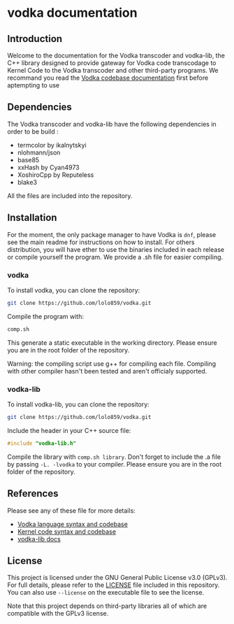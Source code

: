 # vodka documentation

## Introduction

Welcome to the documentation for the Vodka transcoder and vodka-lib, the C++ library designed to provide gateway for Vodka code transcodage to Kernel Code to the Vodka transcoder and other third-party programs. We recommand you read the [Vodka codebase documentation](https://github.com/lolo859/vodka/docs/vodka-codebase.md) first before aptempting to use 

## Dependencies

The Vodka transcoder and vodka-lib have the following dependencies in order to be build :
- termcolor by ikalnytskyi
- nlohmann/json
- base85
- xxHash by Cyan4973
- XoshiroCpp by Reputeless
- blake3

All the files are included into the repository.

## Installation

For the moment, the only package manager to have Vodka is `dnf`, please see the main readme for instructions on how to install. For others distribution, you will have ether to use the binaries included in each release or compile yourself the program. We provide a .sh file for easier compiling.

### vodka

To install vodka, you can clone the repository:

```sh
git clone https://github.com/lolo859/vodka.git
```

Compile the program with:

```sh
comp.sh
```

This generate a static executable in the working directory. Please ensure you are in the root folder of the repository.

Warning: the compiling script use g++ for compiling each file. Compiling with other compiler hasn't been tested and aren't officialy supported.

### vodka-lib

To install vodka-lib, you can clone the repository:

```sh
git clone https://github.com/lolo859/vodka.git
```

Include the header in your C++ source file:

```cpp
#include "vodka-lib.h"
```

Compile the library with ```comp.sh library```. Don't forget to include the .a file by passing ```-L. -lvodka``` to your compiler. Please ensure you are in the root folder of the repository.

## References

Please see any of these file for more details:
- [Vodka language syntax and codebase](https://github.com/lolo859/vodka/docs/vodka-codebase.md)
- [Kernel code syntax and codebase](https://github.com/lolo859/vodka/docs/kernel-codebase.md)
- [vodka-lib docs](https://github.com/lolo859/vodka/docs/vodka-lib-usage.md)

## License

This project is licensed under the GNU General Public License v3.0 (GPLv3).  
For full details, please refer to the [LICENSE](./LICENSE) file included in this repository.  You can also use `--license` on the executable file to see the license.

Note that this project depends on third-party libraries all of which are compatible with the GPLv3 license.